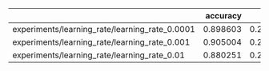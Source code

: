 |                                                |   accuracy |     loss |
|:-----------------------------------------------|-----------:|---------:|
| experiments/learning_rate/learning_rate_0.0001 |   0.898603 | 0.223964 |
| experiments/learning_rate/learning_rate_0.001  |   0.905004 | 0.212814 |
| experiments/learning_rate/learning_rate_0.01   |   0.880251 | 0.263593 |